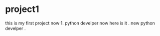 # project1
this is my first project now 1. 
python develper now here is it . 
new python develper .
